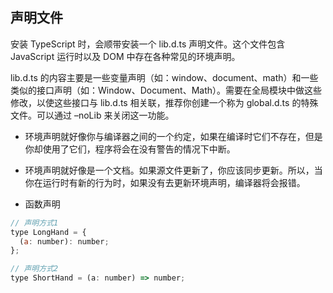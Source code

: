 ## 声明文件

安装 TypeScript 时，会顺带安装一个 lib.d.ts 声明文件。这个文件包含 JavaScript 运行时以及 DOM 中存在各种常见的环境声明。

lib.d.ts 的内容主要是一些变量声明（如：window、document、math）和一些类似的接口声明（如：Window、Document、Math）。需要在全局模块中做这些修改，以使这些接口与 lib.d.ts 相关联，推荐你创建一个称为 global.d.ts 的特殊文件。可以通过 –noLib 来关闭这一功能。

* 环境声明就好像你与编译器之间的一个约定，如果在编译时它们不存在，但是你却使用了它们，程序将会在没有警告的情况下中断。

* 环境声明就好像是一个文档。如果源文件更新了，你应该同步更新。所以，当你在运行时有新的行为时，如果没有去更新环境声明，编译器将会报错。

* 函数声明

```js
// 声明方式1
type LongHand = {
  (a: number): number;
};

// 声明方式2
type ShortHand = (a: number) => number;
```